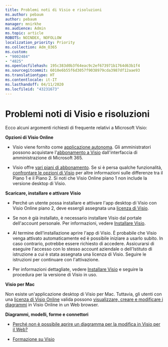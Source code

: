 ```yaml
---
title: Problemi noti di Visio e risoluzioni
ms.author: pebaum
author: pebaum
manager: mnirkhe
ms.audience: Admin
ms.topic: article
ROBOTS: NOINDEX, NOFOLLOW
localization_priority: Priority
ms.collection: Adm_O365
ms.custom:
- "9002484"
- "4825"
ms.openlocfilehash: 195c383d0b3f64eac9c2ef673971b1764d63b1f4
ms.sourcegitcommit: 6010e6b55f6d3057f9038979cda3987df12aae93
ms.translationtype: HT
ms.contentlocale: it-IT
ms.lasthandoff: 04/11/2020
ms.locfileid: "43231673"
---
```

# <a name="visio-common-issues-and-resolutions"></a>Problemi noti di Visio e risoluzioni

Ecco alcuni argomenti richiesti di frequente relativi a Microsoft Visio:

**Opzioni di Visio Online**

- Visio viene fornito come [applicazione autonoma](https://products.office.com/visio/flowchart-software). Gli amministratori possono acquistare l'[abbonamento a Visio](https://docs.microsoft.com/alchemyinsights/purchase-visio-subscription) dall'interfaccia di amministrazione di Microsoft 365.

- Visio offre [vari piani di abbonamento](https://products.office.com/visio/microsoft-visio-plans-and-pricing-compare-visio-options). Se si è persa qualche funzionalità, [confrontare le opzioni di Visio](https://products.office.com/visio/microsoft-visio-plans-and-pricing-compare-visio-options) per altre informazioni sulle differenze tra il Piano 1 e il Piano 2.  Si noti che Visio Online piano 1 non include la versione desktop di Visio.

**Scaricare, installare e attivare Visio**

- Perché un utente possa installare e attivare l'app desktop di Visio con Visio Online piano 2, deve essergli assegnata una [licenza di Visio](https://docs.microsoft.com/office365/admin/subscriptions-and-billing/assign-licenses-to-users).

- Se non è già installato, è necessario installare Visio dal portale dell'account personale. Per informazioni, vedere [Installare Visio](https://support.office.com/article/f98f21e3-aa02-4827-9167-ddab5b025710).

- Al termine dell'installazione aprire l'app di Visio. È probabile che Visio venga attivato automaticamente ed è possibile iniziare a usarlo subito. In caso contrario, potrebbe essere richiesto di accedere. Assicurarsi di eseguire l'accesso con lo stesso account aziendale o dell'Istituto di istruzione a cui è stata assegnata una licenza di Visio. Seguire le istruzioni per continuare con l'attivazione.

- Per informazioni dettagliate, vedere [Installare Visio](https://support.office.com/article/f98f21e3-aa02-4827-9167-ddab5b025710) e seguire la procedura per la versione di Visio in uso.

**Visio per Mac**

Non esiste un'applicazione desktop di Visio per Mac. Tuttavia, gli utenti con una [licenza di Visio Online](https://docs.microsoft.com/office365/admin/subscriptions-and-billing/assign-licenses-to-users) valida possono [visualizzare, creare e modificare i diagrammi](https://support.office.com/article/06f04845-91b8-4e8f-881f-a43c970735fc) in Visio Online in un Web browser.

**Diagrammi, modelli, forme e connettori**

- [Perché non è possibile aprire un diagramma per la modifica in Visio per il Web?](https://support.microsoft.com/it-IT/office/why-can-t-i-open-a-diagram-for-editing-in-visio-for-the-web-ea4a23d3-21d3-4878-945e-cf1be4140357)

- [Formazione su Visio](https://support.office.com/article/visio-training-e058bcfa-1d90-4653-afc6-e84d54cf94a6)
